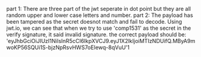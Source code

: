 part 1:
    There are three part of the jwt seperate in dot point but they are all random upper and lower case letters and number. 
part 2:
    The payload has been tampered as the secret doesnot match and fail to decode. 
    Using jwt.io, we can see that when we try to use 'comp1531' as the secret in the verify signature, it said invalid signature.
    the correct payload should be:
    'eyJhbGciOiJIUzI1NiIsInR5cCI6IkpXVCJ9.eyJ1X2lkIjoiMTIzNDUifQ.MByA9mwoKP56SQUi1S-bjzNpRsvHWS7oEIewq-8qVuU'1